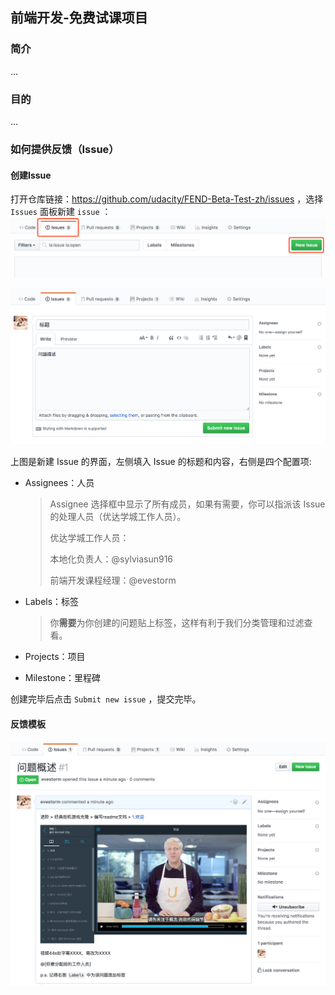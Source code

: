 ## 前端开发-免费试课项目

### 简介

...



### 目的

...



### 如何提供反馈（Issue）

#### 创建Issue

打开仓库链接：https://github.com/udacity/FEND-Beta-Test-zh/issues ，选择 `Issues` 面板新建 `issue` ：![new issue](beta-test/new-issue.png)



![add-comment](beta-test/add-comment.png)



上图是新建 Issue 的界面，左侧填入 Issue 的标题和内容，右侧是四个配置项:

- Assignees：人员

  > Assignee 选择框中显示了所有成员，如果有需要，你可以指派该 Issue 的处理人员（优达学城工作人员）。
  >
  > 优达学城工作人员：
  >
  > 本地化负责人：@sylviasun916
  >
  > 前端开发课程经理：@evestorm

- Labels：标签

  > 你**需要**为你创建的问题贴上标签，这样有利于我们分类管理和过滤查看。

- Projects：项目

- Milestone：里程碑

创建完毕后点击 `Submit new issue` ，提交完毕。



#### 反馈模板

![temp](beta-test/temp.png)
